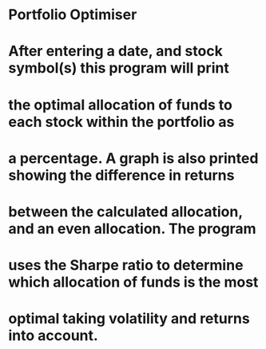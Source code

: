 # Portfolio Optimiser
# After entering a date, and stock symbol(s) this program will print
# the optimal allocation of funds to each stock within the portfolio as
# a percentage. A graph is also printed showing the difference in returns
# between the calculated allocation, and an even allocation. The program
# uses the Sharpe ratio to determine which allocation of funds is the most
# optimal taking volatility and returns into account.
